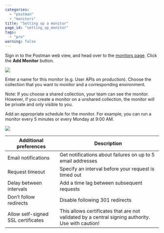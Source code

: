 ```yaml
---
categories:
  - "postman"
  - "monitors"
title: "Setting up a monitor"
page_id: "setting_up_monitor"
tags: 
  - "pro"
warning: false
---
```


Sign in to the Postman web view, and head over to the [monitors page](https://monitor.getpostman.com/). Click the **Add Monitor** button.

![](https://cloud.githubusercontent.com/assets/681190/21090390/792944e2-c065-11e6-8937-39c18fe888ad.png)

Enter a name for this monitor (e.g. User APIs on production). Choose the collection that you want to monitor and a corresponding environment.

Note: If you choose a shared collection, your team can see the monitor. However, if you create a monitor on a unshared collection, the monitor will be private and only visible to you.

Add an appropriate schedule for the monitor. For example, you can run a monitor every 5 minutes or every Monday at 9:00 AM. 

![](https://cloud.githubusercontent.com/assets/681190/21090434/baba2098-c065-11e6-9647-ab436daaa8d6.png)

| **Additional preferences** | **Description** |
| --- | --- |
| Email notifications | Get notifications about failures on up to 5 email addresses |
| Request timeout | Specify an interval before your request is timed out |
| Delay between intervals | Add a time lag between subsequent requests |
| Don’t follow redirects | Disable following 301 redirects |
| Allow self-signed SSL certificates | This allows certificates that are not validated by a central signing authority. Use with caution! |
